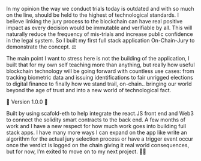 In my opinion the way we conduct trials today is outdated and with so much on the line, should be held to the highest of technological standards. I believe linking the jury process to the blockchain can have real positive impact as every decision would be immutable and verifiable by all. This will naturally reduce the frequency of mis-trials and increase public confidence in the legal system. So I built my first full stack application On-Chain-Jury to demonstrate the concept. ⚖️

The main point I want to stress here is not the building of the application, I built that for my own self teaching more than anything, but really how useful blockchain technology will be going forward with countless use cases: from tracking biometric data and issuing identifications to fair unrigged elections to digital finance to finally how we stand trail, on-chain.. bringing our world beyond the age of trust and into a new world of technological fact.

📡 Version 1.0.0 📡

Built by using scafold-eth to help integrate the react.JS front end and Web3 to connect the solidity smart contracts to the back end. A few months of work and I have a new respect for how much work goes into building full stack apps. I have
many more ways I can expand on the app like write an algorithm for the actual jury selection process or have a trigger event occur once the verdict is logged on the chain giving it real world consequences, but for now, I’m exited to move on to my next project. 💆‍♂️
